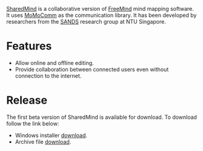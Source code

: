 [SharedMind](http://code.google.com/p/sharedmind) is a collaborative version of [FreeMind](http://freemind.sourceforge.net/wiki/index.php/Main_Page) mind mapping software. It uses [MoMoComm](http://code.google.com/p/momocomm/) as the communication library. It has been developed by researchers from the [SANDS](http://sands.sce.ntu.edu.sg/) research group at NTU Singapore.

# Features #
  * Allow online and offline editing.
  * Provide collaboration between connected users even without connection to the internet.

# Release #
The first beta version of SharedMind is available for download. To download follow the link below:
  * Windows installer [download](http://code.google.com/p/sharedmind/downloads/detail?name=SharedMind-b1_win-installer.exe&can=2&q=).
  * Archive file [download](http://code.google.com/p/sharedmind/downloads/detail?name=SharedMind-b1.zip&can=2&q=).